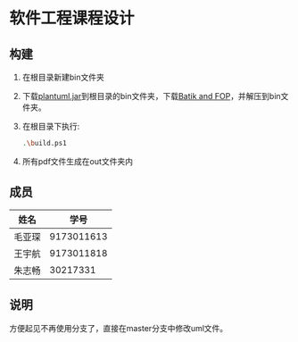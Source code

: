 # 软件工程课程设计

## 构建

1. 在根目录新建bin文件夹
2. 下载[plantuml.jar](http://sourceforge.net/projects/plantuml/files/plantuml.jar/download)到根目录的bin文件夹，下载[Batik and FOP](http://beta.plantuml.net/batikAndFop.zip)，并解压到bin文件夹。
3. 在根目录下执行:

   ```sh
   .\build.ps1
   ```
4. 所有pdf文件生成在out文件夹内

## 成员
| 姓名   | 学号       |
| ------ | ---------- |
| 毛亚琛 | 9173011613 |
| 王宇航 | 9173011818 |
| 朱志畅 | 30217331   |

## 说明

方便起见不再使用分支了，直接在master分支中修改uml文件。

